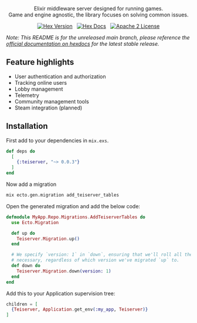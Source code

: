 <p align="center">
  Elixir middleware server designed for running games.<br />
  Game and engine agnostic, the library focuses on solving common issues.
</p>

<p align="center">
  <a href="https://hex.pm/packages/teiserver"><img alt="Hex Version" src="https://img.shields.io/hexpm/v/teiserver.svg"></a>
  &nbsp;
  <a href="https://hexdocs.pm/teiserver"><img alt="Hex Docs" src="http://img.shields.io/badge/hex.pm-docs-green.svg?style=flat"></a>
  &nbsp;
  <a href="https://opensource.org/licenses/Apache-2.0"><img alt="Apache 2 License" src="https://img.shields.io/hexpm/l/teiserver"></a>
</p>

_Note: This README is for the unreleased main branch, please reference the
[official documentation on hexdocs][hexdoc] for the latest stable release._

[hexdoc]: https://hexdocs.pm/teiserver/Teiserver.html

## Feature highlights
- User authentication and authorization
- Tracking online users
- Lobby management
- Telemetry
- Community management tools
- Steam integration (planned)

## Installation
First add to your dependencies in `mix.exs`.
```elixir
def deps do
  [
    {:teiserver, "~> 0.0.3"}
  ]
end
```

Now add a migration
```bash
mix ecto.gen.migration add_teiserver_tables
```

Open the generated migration and add the below code:
```elixir
defmodule MyApp.Repo.Migrations.AddTeiserverTables do
  use Ecto.Migration

  def up do
    Teiserver.Migration.up()
  end

  # We specify `version: 1` in `down`, ensuring that we'll roll all the way back down if
  # necessary, regardless of which version we've migrated `up` to.
  def down do
    Teiserver.Migration.down(version: 1)
  end
end
```

Add this to your Application supervision tree:
```elixir
children = [
  {Teiserver, Application.get_env(:my_app, Teiserver)}
]
```
